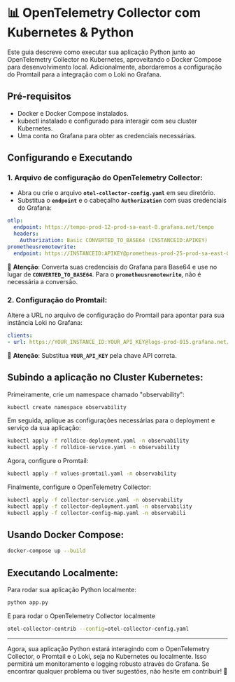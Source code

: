 # **📊 OpenTelemetry Collector com Kubernetes & Python**

Este guia descreve como executar sua aplicação Python junto ao OpenTelemetry Collector no Kubernetes, aproveitando o Docker Compose para desenvolvimento local. Adicionalmente, abordaremos a configuração do Promtail para a integração com o Loki no Grafana.

## **Pré-requisitos**

- Docker e Docker Compose instalados.
- kubectl instalado e configurado para interagir com seu cluster Kubernetes.
- Uma conta no Grafana para obter as credenciais necessárias.

## **Configurando e Executando**

### **1. Arquivo de configuração do OpenTelemetry Collector:**

- Abra ou crie o arquivo **`otel-collector-config.yaml`** em seu diretório.
- Substitua o **`endpoint`** e o cabeçalho **`Authorization`** com suas credenciais do Grafana:

```yaml
otlp:
  endpoint: https://tempo-prod-12-prod-sa-east-0.grafana.net/tempo
  headers:
    Authorization: Basic CONVERTED_TO_BASE64 (INSTANCEID:APIKEY)
prometheusremotewrite:
  endpoint: https://INSTANCEID:APIKEY@prometheus-prod-25-prod-sa-east-0.grafana.net/api/prom/push
```

🚀 **Atenção**: Converta suas credenciais do Grafana para Base64 e use no lugar de **`CONVERTED_TO_BASE64`**. Para o **`prometheusremotewrite`**, não é necessária a conversão.

### **2. Configuração do Promtail:**

Altere a URL no arquivo de configuração do Promtail para apontar para sua instância Loki no Grafana:

```yaml
clients:
- url: https://YOUR_INSTANCE_ID:YOUR_API_KEY@logs-prod-015.grafana.net/loki/api/v1/push
```

🚀 **Atenção**: Substitua **`YOUR_API_KEY`** pela chave API correta.

## **Subindo a aplicação no Cluster Kubernetes:**

Primeiramente, crie um namespace chamado "observability":

```bash
kubectl create namespace observability
```

Em seguida, aplique as configurações necessárias para o deployment e serviço da sua aplicação:

```bash
kubectl apply -f rolldice-deployment.yaml -n observability
kubectl apply -f rolldice-service.yaml -n observability
```

Agora, configure o Promtail:

```bash
kubectl apply -f values-promtail.yaml -n observability
```

Finalmente, configure o OpenTelemetry Collector:

```bash
kubectl apply -f collector-service.yaml -n observability
kubectl apply -f collector-deployment.yaml -n observability
kubectl apply -f collector-config-map.yaml -n observabili
```

## **Usando Docker Compose:**

```bash
docker-compose up --build
```

## **Executando Localmente:**

Para rodar sua aplicação Python localmente:

```bash
python app.py
```

E para rodar o OpenTelemetry Collector localmente

```bash
otel-collector-contrib --config=otel-collector-config.yaml
```

---

Agora, sua aplicação Python estará interagindo com o OpenTelemetry Collector, o Promtail e o Loki, seja no Kubernetes ou localmente. Isso permitirá um monitoramento e logging robusto através do Grafana. Se encontrar qualquer problema ou tiver sugestões, não hesite em contribuir! 🚀